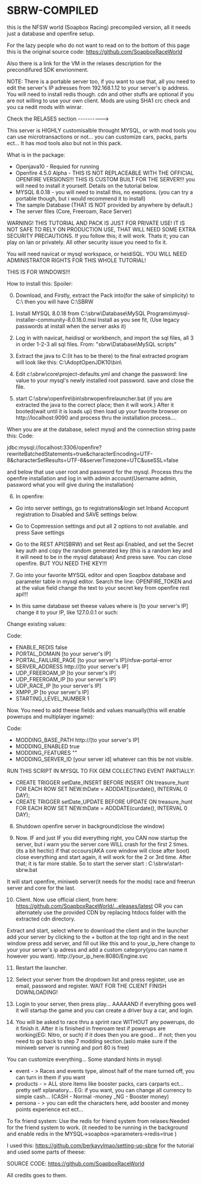 # SBRW-COMPILED
this is the NFSW world (Soapbox Racing) precompiled version, all it needs just a database and openfire setup.


For the lazy people who do not want to read on to the bottom of this page this is the original source code: https://github.com/SoapboxRaceWorld


Also there is a link for the VM in the relases description for the precondifured SDK envrionment.

NOTE: There is a portable server too, if you want to use that, all you need to edit the server's IP adresses from 192.168.1.12 to your server's ip address.
You will need to install redis though. cdn and other stuffs are optional if you are not willing to use your own client. Mods are using SHA1 crc check and you ca nedit mods with winrar.

Check the RELASES section ---------->

This server is HIGHLY customisalble throught MYSQL, or with mod tools you can use microtransactions or not... you can customize cars, packs, parts ect... It has mod tools also but not in this pack.

What is in the package:

- Openjava10 - Requied for running
- Openfire 4.5.0 Alpha - THIS IS NOT REPLACEABLE WITH THE OFFICIAL OPENFIRE VERSIONS!!! THIS IS CUSTOM BUILT FOR THE SERVER!!! you will need to install it yourself. Details on the tutorial below.
- MYSQL 8.0.18 - you will need to install this, no exeptions. (you can try a portable though, but i would recommend it to install)
- The sample Database (THAT IS NOT provided by anywhere by default.)
- The server files (Core, Freeroam, Race Server)

WARNING! THIS TUTORIAL AND PACK IS JUST FOR PRIVATE USE! IT IS NOT SAFE TO RELY ON PRODUCTION USE, THAT WILL NEED SOME EXTRA SECURITY PRECAUTIONS. If you follow this; it will work. Thats it; you can play on lan or privately. All other security issue you need to fix it.

You will need navicat or mysql workspace, or heidiSQL.
YOU WILL NEED ADMINISTRATOR RIGHTS FOR THIS WHOLE TUTORIAL!

THIS IS FOR WINDOWS!!!

How to install this:
Spoiler: 

0. Download, and Firstly, extract the Pack into(for the sake of simplicity) to C:\ then you will have C:\SBRW

1. Install MYSQL 8.0.18 from C:\sbrw\Database\MySQL Programs\mysql-installer-community-8.0.18.0.msi
Install as you see fit, (Use legacy passwords at install when the server asks it)

2. Log in with navicat, heidisql or workbench, and import the sql files, all 3 in order 1-2-3 all sql files.
From: "sbrw\Database\MySQL scripts"

3. Extract the java to C:\(it has to be there) to the final extracted program will look like this: C:\AdoptOpenJDK10\bin\

4. Edit c:\sbrw\core\project-defaults.yml and change the password: line value to your mysql's newly installed root password. save and close the file.

5. start C:\sbrw\openfire\bin\sbrwopenfirelauncher.bat (if you are extracted the java to the correct place; then it will work.) After it booted(wait until it is loads up) then load up your favorite browser on http://localhost:9090 and process thru the installation process....

When you are at the database, select mysql and the connection string paste this:
Code:

jdbc:mysql://localhost:3306/openfire?rewriteBatchedStatements=true&characterEncoding=UTF-8&characterSetResults=UTF-8&serverTimezone=UTC&useSSL=false


and below that use user root and password for the mysql. Process thru the openfire installation and log in with admin account(Username admin, password what you will give during the installation)

6. In openfire:

- Go into server settings, go to registrations&login set Inband Accopunt registration to Disabled and SAVE settings below.

- Go to Copmression settings and put all 2 options to not avaliable. and press Save settings

- Go to the REST API(SBRW) and set Rest api Enabled, and set the Secret key auth and copy the random generated key (this is a random key and it will need to be in the mysql database) And press save.
You can close openfire. BUT YOU NEED THE KEY!!!

7. Go into your favorite MYSQL editor and open Soapbox database and parameter table in mysql editor.
Search the line: OPENFIRE_TOKEN and at the value field change the text to your secret key from openfire rest api!!!

- In this same database set theese values where is [to your server's IP] change it to your IP, like 127.0.0.1 or such:

Change existing values:

Code:
- ENABLE_REDIS false
- PORTAL_DOMAIN [to your server's IP]
- PORTAL_FAILURE_PAGE [to your server's IP]/nfsw-portal-error
- SERVER_ADDRESS http://[to your server's IP]
- UDP_FREEROAM_IP [to your server's IP]
- UDP_FREEROAM_IP [to your server's IP]
- UDP_RACE_IP [to your server's IP]
- XMPP_IP [to your server's IP]
- STARTING_LEVEL_NUMBER 1

Now. You need to add theese fields and values manually(this will enable powerups and multiplayer ingame):

Code:
- MODDING_BASE_PATH    http://[to your server's IP]
- MODDING_ENABLED    true
- MODDING_FEATURES    ""
- MODDING_SERVER_ID [your server id] whatever can this be not visible.

RUN THIS SCRIPT IN MYSQL TO FIX GEM COLLECTING EVENT PARTIALLY:
- CREATE TRIGGER setDate_INSERT BEFORE INSERT ON treasure_hunt FOR EACH ROW SET NEW.thDate = ADDDATE(curdate(), INTERVAL 0 DAY);
- CREATE TRIGGER setDate_UPDATE BEFORE UPDATE ON treasure_hunt FOR EACH ROW SET NEW.thDate = ADDDATE(curdate(), INTERVAL 0 DAY);

8. Shutdown openfire server in background(close the window)

9. Now. IF and just IF you did everything right, you CAN now startup the server, but i warn you the server core WILL crash for the first 2 times. (its a bit hectic) if that occours(AKA core window will close after boot)
close everything and start again, it will work for the 2 or 3rd time. After that; it is far more stable.
So to start the server start : C:\sbrw\start-sbrw.bat

It will start openfire, miniweb server(it needs for the mods) race and freerun server and core for the last.

10. Client. Now. use official client, from here: https://github.com/SoapboxRaceWorld/...eleases/latest OR you can alternately use the provided CDN by replacing htdocs folder with the extracted cdn directory.


Extract and start, select where to download the client and in the launcher add your server by clicking to the + button at the top right and in the next window press add server, and fill out like this and to your_ip_here change to your your server's ip adress and add a custom category(you can name it however you want).
http://your_ip_here:8080/Engine.svc

11. Restart the launcher.

12. Select your server from the dropdown list and press register, use an email, password and register. WAIT FOR THE CLIENT FINISH DOWNLOADING!

13. Login to your server, then press play... AAAAAND if everything goes well it will startup the game and
you can create a driver buy a car, and login.

14. You will be asked to race thru a sprint race WITHOUT any powerups, do it finish it. After it is finished in freeroam test if powerups are working(EG: Nitro, or such) if it does then you are good... if not; then you need to go back to step 7 modding section.(aslo make sure if the miniweb server is running and port 80 is free)


You can customize everything... Some standard hints in mysql:

- event - > Races and events type, almost half of the mare turned off, you can turn in them if you want
- products - > ALL store items like booster packs, cars carparts ect... pretty self xplanatory... EG: if you want, you can change all currency to simple cash... (CASH - Normal -money _NG - Booster money)
- persona - > you can edit the characters here, add booster and money points experience ect ect...

To fix friend system:
Use the redis for friend system from relases:Needed for the friend system to work.
(it needed to be running in the background and enable redis in the MYSQL->soapbox->parameters->redis=true )

I used this: https://github.com/berkayylmao/setting-up-sbrw for the tutorial
and used some parts of theese:

SOURCE CODE: https://github.com/SoapboxRaceWorld

All credits goes to them.
